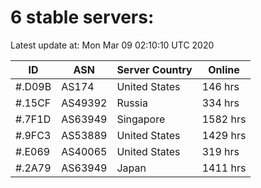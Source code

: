 # 6 stable servers:

Latest update at: Mon Mar 09 02:10:10 UTC 2020

| ID | ASN | Server Country | Online |
| -- | --- | -------------- | ------ |
| #.D09B | AS174 | United States | 146 hrs |
| #.15CF | AS49392 | Russia | 334 hrs |
| #.7F1D | AS63949 | Singapore | 1582 hrs |
| #.9FC3 | AS53889 | United States | 1429 hrs |
| #.E069 | AS40065 | United States | 319 hrs |
| #.2A79 | AS63949 | Japan | 1411 hrs |

